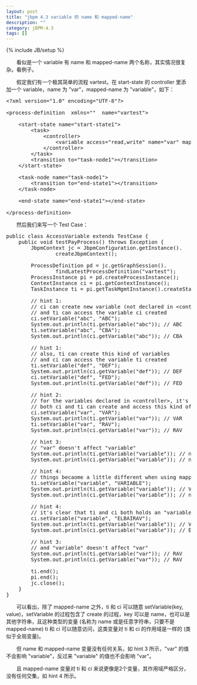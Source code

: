 ```yaml
---
layout: post
title: "jbpm 4.3 variable 的 name 和 mapped-name"
description: ""
category: jBPM-4.3
tags: []
---
```

{% include JB/setup %}

　　看似是一个 variable 有 name 和 mapped-name 两个名称，其实情况很复杂。看例子。  

　　假定我们有一个极其简单的流程 vartest。在 start-state 的 controller 里添加一个 variable，name 为 "var"，mapped-name 为 "variable"，如下：

<pre class="prettyprint linenums">
&lt;?xml version="1.0" encoding="UTF-8"?&gt;  
  
&lt;process-definition  xmlns=""  name="vartest"&gt;  
  
	&lt;start-state name="start-state1"&gt;  
		&lt;task&gt;  
			&lt;controller&gt;  
				&lt;variable access="read,write" name="var" mapped-name="variable"&gt;&lt;/variable&gt;  
			&lt;/controller&gt;  
		&lt;/task&gt;  
		&lt;transition to="task-node1"&gt;&lt;/transition&gt;  
	&lt;/start-state&gt;  
  
	&lt;task-node name="task-node1"&gt;   
		&lt;transition to="end-state1"&gt;&lt;/transition&gt;  
	&lt;/task-node&gt;  
  
	&lt;end-state name="end-state1"&gt;&lt;/end-state&gt;  
  
&lt;/process-definition&gt;
</pre>

　　然后我们来写一个 Test Case：
	
<pre class="prettyprint linenums">
public class AccessVariable extends TestCase {
	public void testPayProcess() throws Exception {  
        JbpmContext jc = JbpmConfiguration.getInstance().  
                createJbpmContext();  
          
        ProcessDefinition pd = jc.getGraphSession().  
                findLatestProcessDefinition("vartest");  
        ProcessInstance pi = pd.createProcessInstance();  
        ContextInstance ci = pi.getContextInstance();  
        TaskInstance ti = pi.getTaskMgmtInstance().createStartTaskInstance()  
          
        // hint 1:  
        // ci can create new variable (not declared in &lt;controller&gt;)  
        // and ti can access the variable ci created  
        ci.setVariable("abc", "ABC");  
        System.out.println(ti.getVariable("abc")); // ABC  
        ti.setVariable("abc", "CBA");  
        System.out.println(ci.getVariable("abc")); // CBA  
      
        // hint 1:     
        // also, ti can create this kind of variables  
        // and ci can access the variable ti created  
        ti.setVariable("def", "DEF");  
        System.out.println(ci.getVariable("def")); // DEF      
        ci.setVariable("def", "FED");  
        System.out.println(ti.getVariable("def")); // FED  
          
        // hint 2:         
        // for the variables declared in &lt;controller&gt;, it's the same situation  
        // both ci and ti can create and access this kind of variable  
        ci.setVariable("var", "VAR");  
        System.out.println(ti.getVariable("var")); // VAR  
        ti.setVariable("var", "RAV");  
        System.out.println(ci.getVariable("var")); // RAV  
  
        // hint 3:     
        // "var" doesn't affect "variable"  
        System.out.println(ti.getVariable("variable")); // null  
        System.out.println(ci.getVariable("variable")); // null  
  
        // hint 4:     
        // things becaome a little different when using mapped-name  
        ti.setVariable("variable", "VARIABLE");  
        System.out.println(ti.getVariable("variable")); // VARIABLE  
        System.out.println(ci.getVariable("variable")); // null  
      
        // hint 4:     
        // it's clear that ti and ci both holds an "variable", respectively  
        ci.setVariable("variable", "ELBAIRAV");  
        System.out.println(ti.getVariable("variable")); // VARIABLE  
        System.out.println(ci.getVariable("variable")); // ELBAIRAV  
  
        // hint 3:     
        // and "variable" doesn't affect "var"  
        System.out.println(ti.getVariable("var")); // RAV  
        System.out.println(ci.getVariable("var")); // RAV  
              
        ti.end();  
        pi.end();  
        jc.close();  
    }
}
</pre>

　　可以看出，除了 mapped-name 之外，ti 和 ci 可以随意 setVariable(key, value)，setVariable 的过程包含了 create 的过程，key 可以是 name，也可以是其他字符串，且这种类型的变量 (名称为 name 或是任意字符串，只要不是 mapped-name) ti 和 ci 可以随意访问，这类变量对 ti 和 ci 的作用域是一样的 (类似于全局变量)。  

　　但 name 和 mapped-name 变量没有任何关系，如 hint 3 所示，"var" 的值不会影响 "variable"，反过来 "variable" 的值也不会影响 "var"。  

　　且 mapped-name 变量对 ti 和 ci 来说更像是2个变量，其作用域严格区分，没有任何交集，如 hint 4 所示。  